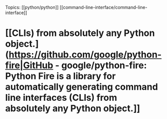 Topics: [[python/python]] [[command-line-interface/command-line-interface]]
# [[CLIs) from absolutely any Python object.](https://github.com/google/python-fire|GitHub - google/python-fire: Python Fire is a library for automatically generating command line interfaces (CLIs) from absolutely any Python object.]]
